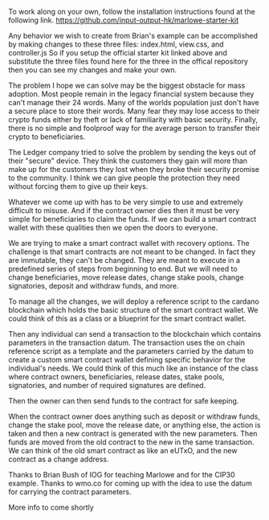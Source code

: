 To work along on your own, follow the installation instructions found at the following link.
https://github.com/input-output-hk/marlowe-starter-kit

Any behavior we wish to create from Brian's example can be accomplished by making changes to these three files:
index.html, view.css, and controller.js
So if you setup the official starter kit linked above and substitute the three files found here for the three in the offical repository then you can see my changes and make your own.

The problem I hope we can solve may be the biggest obstacle for mass adoption.
Most people remain in the legacy financial system because they can't manage their 24 words.
Many of the worlds population just don't have a secure place to store their words.
Many fear they may lose access to their crypto funds either by theft or lack of familiarity with basic security.
Finally, there is no simple and foolproof way for the average person to transfer their crypto to beneficiaries.

The Ledger company tried to solve the problem by sending the keys out of their "secure" device.
They think the customers they gain will more than make up for the customers they lost when they broke their security promise to the community.
I think we can give people the protection they need without forcing them to give up their keys.

Whatever we come up with has to be very simple to use and extremely difficult to misuse.
And if the contract owner dies then it must be very simple for beneficiaries to claim the funds.
If we can build a smart contract wallet with these qualities then we open the doors to everyone.

We are trying to make a smart contract wallet with recovery options.
The challenge is that smart contracts are not meant to be changed.
In fact they are immutable, they can't be changed.
They are meant to execute in a predefined series of steps from beginning to end.
But we will need to change beneficiaries, move release dates, change stake pools, change signatories, deposit and withdraw funds, and more.

To manage all the changes, we will deploy a reference script to the cardano blockchain which holds the basic structure of the smart contract wallet.
We could think of this as a class or a blueprint for the smart contract wallet.

Then any individual can send a transaction to the blockchain which contains parameters in the transaction datum.
The transaction uses the on chain reference script as a template and the parameters carried by the datum to create a custom smart contract wallet defining specific behavior for the individual's needs.
We could think of this much like an instance of the class where contract owners, beneficiaries, release dates, stake pools, signatories, and number of required signatures are defined.

Then the owner can then send funds to the contract for safe keeping.

When the contract owner does anything such as deposit or withdraw funds, change the stake pool, move the release date, or anything else, the action is taken and then a new contract is generated with the new parameters.
Then funds are moved from the old contract to the new in the same transaction. We can think of the old smart contract as like an eUTxO, and the new contract as a change address.

Thanks to Brian Bush of IOG for teaching Marlowe and for the CIP30 example.
Thanks to wmo.co for coming up with the idea to use the datum for carrying the contract parameters.

More info to come shortly
